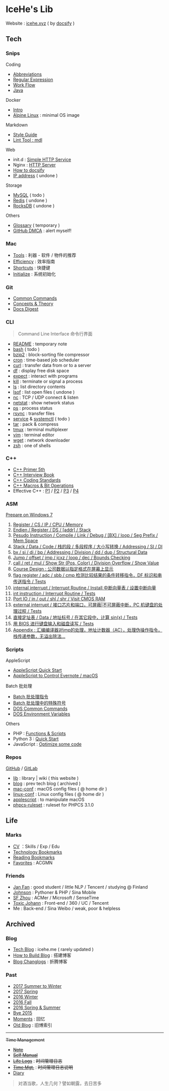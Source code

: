 # IceHe's Lib

Website : [icehe.xyz](https://icehe.xyz) ( by [docsify](/_docsify/README.md) )

## Tech

### Snips

Coding

- [Abbreviations](/snips/abbrs.md)
- [Regular Expression](/snips/regex.md)
- [Work Flow](/snips/work-flow.md)
- [Java](/snips/java/README.md)

Docker

- [Intro](/snips/docker/README.md)
- [Alpine Linux](/snips/docker/alpine/README.md) : minimal OS image

<!-- - [Docker Compose](/snips/docker/compose.md) ( todo ) -->

Markdown

- [Style Guide](/snips/markdown/README.md)
- [Lint Tool : mdl](/snips/markdown/lint/README.md)

Web

- init.d : [Simple HTTP Service](/snips/init.d/README.md)
- Nginx : [HTTP Server](/snips/nginx/README.md)
- [How to docsify](/_docsify/README.md)
- [IP address](/snips/ip.md) ( undone )

Storage

- [MySQL](/snips/mysql/README.md) ( todo )
- [Redis](/snips/redis/README.md) ( undone )
- [RocksDB](/snips/rocks-db.md) ( undone )

Others

- [Glossary](/snips/glossary.md) ( temporary )
- [GitHub DMCA](/snips/github-dmca.md) : alert myself!

### Mac

- [Tools](/marks/tools/README.md) : 利器 - 软件 / 物件的推荐
- [Efficiency](/mac/efficiency.md) : 效率指南
- [Shortcuts](/mac/shortcuts/README.md) : 快捷键
- [Initialize](/mac/initialize.md) : 系统初始化

### Git

- [Common Commands](/git/README.md)
- [Concepts & Theory](/git/concepts-n-theory.md)
- [Docs Digest](/git/docs-digest.md)

### CLI

> Command Line Interface 命令行界面

- [README](/commands/README.md) : temporary note
- [bash](/commands/bash.md) ( todo )
- [bzip2](/commands/bzip2.md) : block-sorting file compressor
- [cron](/commands/cron.md) : time-based job scheduler
- [curl](/commands/curl.md) : transfer data from or to a server
- [df](/commands/df.md) : display free disk space
- [expect](/commands/expect.md) : interact with programs
- [kill](/commands/kill.md) : terminate or signal a process
- [ls](/commands/ls.md) : list directory contents
- [lsof](/commands/lsof.md) : list open files ( undone )
- [nc](/commands/nc.md) : TCP / UDP connect & listen
- [netstat](/commands/network-status.md) : show network status
- [ps](/commands/ps.md) : process status
- [rsync](/commands/rsync/README.md) : transfer files
- [service](/commands/service.md) & [systemctl](/commands/systemctl.md) ( todo )
- [tar](/commands/tar.md) : pack & compress
- [tmux](/commands/tmux.md) : terminal multiplexer
- [vim](/commands/vim.md) : terminal editor
- [wget](/commands/wget.md) : network downloader
- [zsh](/commands/zsh.md) : one of shells

<!-- TODO -->

<!-- - [awk-sed-grep](/commands/awk-sed-grep_tmp.md) -->
<!-- - [useful](/commands/useful_tmp.md) -->
<!-- - awk / sed / grep / xargs -->

### C++

- [C++ Primer 5th](/cpp/primer-5th.md)
- [C++ Interview Book](/cpp/interview-book.md)
- [C++ Coding Standards](/cpp/code-standards.md)
- [C++ Macros & Bit Operations](/cpp/macro-n-bit-operations.md)
- Effective C++ : [P1](/cpp/effective-cpp-reading-note-1.md) / [P2](/cpp/effective-cpp-reading-note-2.md) / [P3](/cpp/effective-cpp-reading-note-3.md) / [P4](/cpp/effective-cpp-reading-note-4.md)

### ASM

[Prepare on Windows 7](/asm/prepare-on-windows-7.md)

1. [Register / CS / IP / CPU / Memory](/asm/learning-note-1.md)
2. [Endien / Register / DS / [addr] / Stack](/asm/learning-note-2.md)
3. [Pesudo Instruction / Compile / Link / Debug / [BX] / loop / Seg Prefix  / Mem Space](/asm/learning-note-3.md)
4. [Stack / Data / Code / 栈的段 / 多段程序 / 大小写转换 / Addressing / SI / DI](/asm/learning-note-4.md)
5. [bx / si / di / bp / Addressing / Division / dd / dup / Structural Data](/asm/learning-note-5.md)
6. [Jump / offset / jmp / jcxz / loop / dec / Bounds Checking](/asm/learning-note-6.md)
7. [call / ret / mul / Show Str (Pos, Color) / Division Overflow / Show Value](/asm/learning-note-7.md)
8. [Course Design : 公司数据以指定格式在屏幕上显示](/asm/learning-note-8.md)
9. [flag register / adc / sbb / cmp 检测比较结果的条件转移指令，DF 标识和串传送指令 / Tests](/asm/learning-note-9.md)
10. [internal interrupt / Interrupt Routine / Install 中断向量表 / 设置中断向量](/asm/learning-note-10.md)
11. [int instruction / Interrupt Routine / Tests](/asm/learning-note-11.md)
12. [Port IO / in / out / shl / shr / Visit CMOS RAM](/asm/learning-note-12.md)
13. [external interrupt / 接口芯片和端口，可屏蔽|不可屏蔽中断，PC 机键盘的处理过程 / Tests](/asm/learning-note-13.md)
14. [直接定址表 / Data / 地址标号 / 在其它段中，计算 sin(x) / Tests](/asm/learning-note-14.md)
15. [用 BIOS 进行键盘输入和磁盘读写 / Tests](/asm/learning-note-15.md)
16. [Appendix : 汇编编译器对jmp的处理，地址计数器（AC），处理伪操作指令，栈传递参数，无溢出除法…](/asm/learning-note-16.md)

### Scripts

AppleScript

- [AppleScript Quick Start](/scripts/applescript/quick-start.md)
- [AppleScript to Control Evernote / macOS](/scripts/applescript/evernote-macos.md)

Batch 批处理

- [Batch 批处理指令](/scripts/batch/commands.md)
- [Batch 批处理中的特殊符号](/scripts/batch/dos-special-symbol.md)
- [DOS Common Commands](/scripts/batch/dos-common-commands.md)
- [DOS Environment Variables](/scripts/batch/dos-environment-variable.md)

Others

- PHP : [Functions & Scripts](/scripts/php/README.md)
- Python 3 : [Quick Start](/scripts/python/quick-start.md)
- JavaScript : [Optimize some code](/scripts/javascript/optimize-some-code.md)

### Repos

[GitHub](https://github.com/IceHe) / [GitLab](https://gitlab.com/users/IceHe/projects)

- [lib](https://github.com/IceHe/lib) : library | wiki ( this website )
- [blog](https://github.com/IceHe/blog) : prev tech blog ( archived )
- [mac-conf](https://github.com/IceHe/mac-conf) : macOS config files ( @ home dir )
- [linux-conf](https://github.com/IceHe/linux-conf) : Linux config files ( @ home dir )
- [applescript](https://github.com/IceHe/applescript) : to manipulate macOS
- [phpcs-ruleset](https://github.com/IceHe/phpcs-ruleset) : ruleset for PHPCS 3.1.0

## Life

### Marks

- [CV](/marks/cv.md) ：Skills / Exp / Edu
- [Technology Bookmarks](/marks/tech.md)
- [Reading Bookmarks](/marks/read.md)
- [Favorites](/marks/favourites.md) : ACGMN

<!--     - 微博视频平台 / 服务端 / Java -->
<!--     - 微博移动应用服务 / 服务端 / PHP -->
<!--     - 华南理工 / 软件工程 / 本科 -->

### Friends

- [Jan Fan](http://janfan.cn/) : good student / little NLP / Tencent / studying @ Finland
- [Johnson](http://mrzys.coding.me/) : Pythoner & PHP / Sina Mobile
- [SF Zhou](http://sf-zhou.github.io/) : ACMer / Microsoft / SenseTime
- [Toxic Johann](https://github.com/toxic-johann/toxic-johann.github.io/issues) : Front-end / 360 / UC / Tencent
- Me : Back-end / Sina Weibo / weak, poor & helpless

## Archived

### Blog

- [Tech Blog](https://icehe.me) : icehe.me ( rarely updated )
- [How to Build Blog](/_archived/blog/build-blog.md) : 搭建博客
- [Blog Changlogs](/_archived/blog/blog-changelog.md) : 折腾博客

### Past

- [2017 Summer to Winter](/_archived/past/2017-summer-2-winter.md)
- [2017 Spring](/_archived/past/2017-spring.md)
- [2016 Winter](/_archived/past/2016-winter.md)
- [2016 Fall](/_archived/past/2016-fall.md)
- [2016 Spring & Summer](/_archived/past/2016-summer.md)
- [Bye 2015](/_archived/past/2015-bye.md)
- [Moments](/_archived/past/moments.md) : 回忆
- [Old Blog](/_archived/past/old-blog.md) : 旧博索引

---

~~Time Management~~

- [~~Note~~](/_archived/think/life-note.md)
- [~~Self Manual~~](/_archived/think/life-manual.md)
- [~~Life Logs~~](/_archived/lifelogs.md) : ~~时间管理日志~~
- [~~Time Mgt.~~](/_archived/think/time-mgt.md) : ~~时间管理日志说明~~
- [Diary](/diary/README.md)

> 对酒当歌，人生几何？譬如朝露，去日苦多
